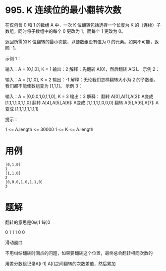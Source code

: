 # 995. K 连续位的最小翻转次数
在仅包含 0 和 1 的数组 A 中，一次 K 位翻转包括选择一个长度为 K 的（连续）子数组，同时将子数组中的每个 0 更改为 1，而每个 1 更改为 0。

返回所需的 K 位翻转的最小次数，以便数组没有值为 0 的元素。如果不可能，返回 -1。

 

示例 1：

输入：A = [0,1,0], K = 1
输出：2
解释：先翻转 A[0]，然后翻转 A[2]。
示例 2：

输入：A = [1,1,0], K = 2
输出：-1
解释：无论我们怎样翻转大小为 2 的子数组，我们都不能使数组变为 [1,1,1]。
示例 3：

输入：A = [0,0,0,1,0,1,1,0], K = 3
输出：3
解释：
翻转 A[0],A[1],A[2]: A变成 [1,1,1,1,0,1,1,0]
翻转 A[4],A[5],A[6]: A变成 [1,1,1,1,1,0,0,0]
翻转 A[5],A[6],A[7]: A变成 [1,1,1,1,1,1,1,1]
 

提示：

1 <= A.length <= 30000
1 <= K <= A.length

# 用例
```
[0,1,0]
1
[1,1,0]
2
[0,0,0,1,0,1,1,0]
3
```

# 题解

翻转的意思是0转1 1转0

0 1 1 1 0 0

滑动窗口

不用纠结翻转时间点的问题，如果要翻转这个位置，最终总会翻转相同次数的

用差分数组记录A[i-1] A[i]之间翻转的次数差值，然后累加

